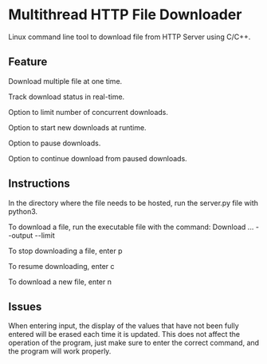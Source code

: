 # Multithread HTTP File Downloader
Linux command line tool to download file from HTTP Server using C/C++.

## Feature
Download multiple file at one time.

Track download status in real-time.

Option to limit number of concurrent downloads.

Option to start new downloads at runtime.

Option to pause downloads.

Option to continue download from paused downloads.

## Instructions

In the directory where the file needs to be hosted, run the server.py file with python3.

To download a file, run the executable file with the command: Download <link1> <link2> ... <linkN> --output <directory> --limit <number>

To stop downloading a file, enter p<index>

To resume downloading, enter c<index>

To download a new file, enter n<file path>
  
## Issues
When entering input, the display of the values that have not been fully entered will be erased each time it is updated. This does not affect the operation of the program, just make sure to enter the correct command, and the program will work properly.
